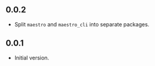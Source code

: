 ## 0.0.2

- Split `maestro` and `maestro_cli` into separate packages.

## 0.0.1

- Initial version.
